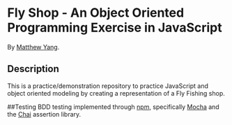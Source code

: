# Fly Shop - An Object Oriented Programming Exercise in JavaScript

By [Matthew Yang](http://www.matthewgyang.com).

## Description
This is a practice/demonstration repository to practice JavaScript and object oriented modeling by creating a representation of a Fly Fishing shop.

##Testing
BDD testing implemented through [npm](https://www.npmjs.com), specifically [Mocha](https://mochajs.org) and the [Chai](http://chaijs.com) assertion library.
